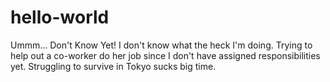 # hello-world
Ummm... Don't Know Yet!
I don't know what the heck I'm doing. Trying to help out a co-worker do her job since I don't have assigned responsibilities yet. Struggling to survive in Tokyo sucks big time. 
